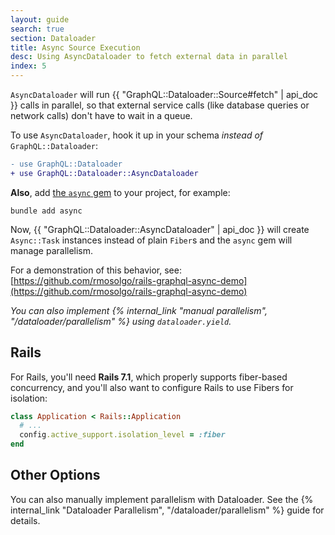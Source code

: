 ```yaml
---
layout: guide
search: true
section: Dataloader
title: Async Source Execution
desc: Using AsyncDataloader to fetch external data in parallel
index: 5
---
```


`AsyncDataloader` will run {{ "GraphQL::Dataloader::Source#fetch" | api_doc }} calls in parallel, so that external service calls (like database queries or network calls) don't have to wait in a queue.

To use `AsyncDataloader`, hook it up in your schema _instead of_ `GraphQL::Dataloader`:

```diff
- use GraphQL::Dataloader
+ use GraphQL::Dataloader::AsyncDataloader
```

__Also__, add [the `async` gem](https://github.com/socketry/async) to your project, for example:

```
bundle add async
```

Now, {{ "GraphQL::Dataloader::AsyncDataloader" | api_doc }} will create `Async::Task` instances instead of plain `Fiber`s and the `async` gem will manage parallelism.

For a demonstration of this behavior, see: [https://github.com/rmosolgo/rails-graphql-async-demo](https://github.com/rmosolgo/rails-graphql-async-demo)

_You can also implement {% internal_link "manual parallelism", "/dataloader/parallelism" %} using `dataloader.yield`._

## Rails

For Rails, you'll need **Rails 7.1**, which properly supports fiber-based concurrency, and you'll also want to configure Rails to use Fibers for isolation:

```ruby
class Application < Rails::Application
  # ...
  config.active_support.isolation_level = :fiber
end
```

## Other Options

You can also manually implement parallelism with Dataloader. See the {% internal_link "Dataloader Parallelism", "/dataloader/parallelism" %} guide for details.
